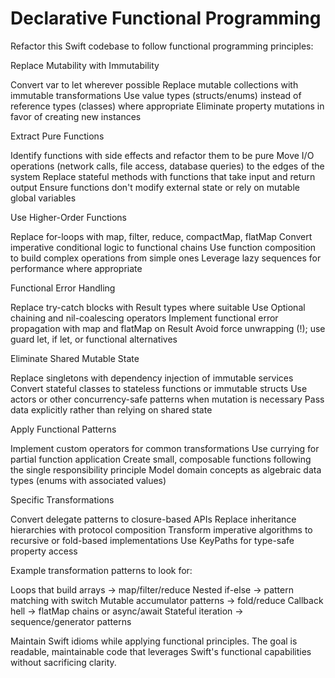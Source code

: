 # Declarative Functional Programming 

Refactor this Swift codebase to follow functional programming principles:

Replace Mutability with Immutability

Convert var to let wherever possible
Replace mutable collections with immutable transformations
Use value types (structs/enums) instead of reference types (classes) where appropriate
Eliminate property mutations in favor of creating new instances


Extract Pure Functions

Identify functions with side effects and refactor them to be pure
Move I/O operations (network calls, file access, database queries) to the edges of the system
Replace stateful methods with functions that take input and return output
Ensure functions don't modify external state or rely on mutable global variables


Use Higher-Order Functions

Replace for-loops with map, filter, reduce, compactMap, flatMap
Convert imperative conditional logic to functional chains
Use function composition to build complex operations from simple ones
Leverage lazy sequences for performance where appropriate


Functional Error Handling

Replace try-catch blocks with Result types where suitable
Use Optional chaining and nil-coalescing operators
Implement functional error propagation with map and flatMap on Result
Avoid force unwrapping (!); use guard let, if let, or functional alternatives


Eliminate Shared Mutable State

Replace singletons with dependency injection of immutable services
Convert stateful classes to stateless functions or immutable structs
Use actors or other concurrency-safe patterns when mutation is necessary
Pass data explicitly rather than relying on shared state


Apply Functional Patterns

Implement custom operators for common transformations
Use currying for partial function application
Create small, composable functions following the single responsibility principle
Model domain concepts as algebraic data types (enums with associated values)


Specific Transformations

Convert delegate patterns to closure-based APIs
Replace inheritance hierarchies with protocol composition
Transform imperative algorithms to recursive or fold-based implementations
Use KeyPaths for type-safe property access



Example transformation patterns to look for:

Loops that build arrays → map/filter/reduce
Nested if-else → pattern matching with switch
Mutable accumulator patterns → fold/reduce
Callback hell → flatMap chains or async/await
Stateful iteration → sequence/generator patterns

Maintain Swift idioms while applying functional principles. The goal is readable, maintainable code that leverages Swift's functional capabilities without sacrificing clarity.

